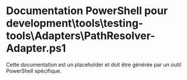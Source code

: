 # Documentation PowerShell pour development\tools\testing-tools\Adapters\PathResolver-Adapter.ps1

Cette documentation est un placeholder et doit être générée par un outil PowerShell spécifique.
